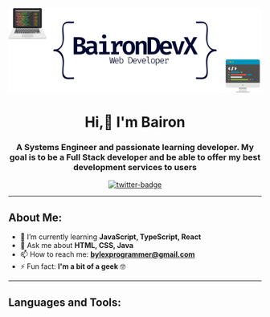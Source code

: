 <div id="header" align="center">
  <img src="https://raw.githubusercontent.com/BaironDevX/BaironDevX/main/banner_github_profile.png" alt="banner-image">
 </div>
<h1 align="center">Hi,👋 I'm Bairon</h1>
<h3 align="center">A Systems Engineer and passionate learning developer. My goal is to be a Full Stack developer and be able to offer my best development services to users</h3>

<div id="badges" align="center">
    <a href="https://twitter.com/BylexStyles" target="_blank">
        <img src="https://img.shields.io/twitter/follow/BylexStyles?color=blue&logo=twitter&style=for-the-badge" alt="twitter-badge">
    </a>
</div>

<hr>

<h2> About Me: </h2>

- 🌱 I’m currently learning **JavaScript, TypeScript, React**
- 💬 Ask me about **HTML, CSS, Java**
- 📫 How to reach me: **bylexprogrammer@gmail.com**
- ⚡ Fun fact: **I'm a bit of a geek** 🤓
<hr>

<h2> Languages and Tools: </h2>


